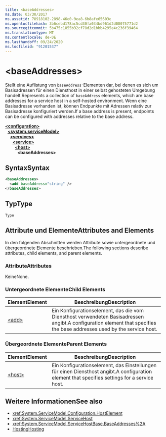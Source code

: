 ```yaml
---
title: <baseAddresses>
ms.date: 03/30/2017
ms.assetid: 78918102-2898-46e0-9ea8-6b8afe65603e
ms.openlocfilehash: 3b6cebd178ac5cd30fa034bd961d2d08075771d2
ms.sourcegitcommit: 5b475c1855b32cf78d2d1bbb4295e4c236f39464
ms.translationtype: MT
ms.contentlocale: de-DE
ms.lasthandoff: 09/24/2020
ms.locfileid: "91201537"
---
```

# \<baseAddresses>

<span data-ttu-id="bc677-101">Stellt eine Auflistung von `baseAddress`-Elementen dar, bei denen es sich um Basisadressen für einen Diensthost in einer selbst gehosteten Umgebung handelt.</span><span class="sxs-lookup"><span data-stu-id="bc677-101">Represents a collection of `baseAddress` elements, which are base addresses for a service host in a self-hosted environment.</span></span> <span data-ttu-id="bc677-102">Wenn eine Basisadresse vorhanden ist, können Endpunkte mit Adressen relativ zur Basisadresse konfiguriert werden.</span><span class="sxs-lookup"><span data-stu-id="bc677-102">If a base address is present, endpoints can be configured with addresses relative to the base address.</span></span>  
  
[**\<configuration>**](../configuration-element.md)\
&nbsp;&nbsp;[**\<system.serviceModel>**](system-servicemodel.md)\
&nbsp;&nbsp;&nbsp;&nbsp;[**\<services>**](services.md)\
&nbsp;&nbsp;&nbsp;&nbsp;&nbsp;&nbsp;[**\<service>**](service.md)\
&nbsp;&nbsp;&nbsp;&nbsp;&nbsp;&nbsp;&nbsp;&nbsp;[**\<host>**](host.md)\
&nbsp;&nbsp;&nbsp;&nbsp;&nbsp;&nbsp;&nbsp;&nbsp;&nbsp;&nbsp;**\<baseAddresses>**  
  
## <a name="syntax"></a><span data-ttu-id="bc677-103">Syntax</span><span class="sxs-lookup"><span data-stu-id="bc677-103">Syntax</span></span>  
  
```xml  
<baseAddresses>
  <add baseAddress="string" />
</baseAddresses>
```  
  
## <a name="type"></a><span data-ttu-id="bc677-104">Typ</span><span class="sxs-lookup"><span data-stu-id="bc677-104">Type</span></span>  

 `Type`  
  
## <a name="attributes-and-elements"></a><span data-ttu-id="bc677-105">Attribute und Elemente</span><span class="sxs-lookup"><span data-stu-id="bc677-105">Attributes and Elements</span></span>  

 <span data-ttu-id="bc677-106">In den folgenden Abschnitten werden Attribute sowie untergeordnete und übergeordnete Elemente beschrieben.</span><span class="sxs-lookup"><span data-stu-id="bc677-106">The following sections describe attributes, child elements, and parent elements.</span></span>  
  
### <a name="attributes"></a><span data-ttu-id="bc677-107">Attribute</span><span class="sxs-lookup"><span data-stu-id="bc677-107">Attributes</span></span>  

 <span data-ttu-id="bc677-108">Keine</span><span class="sxs-lookup"><span data-stu-id="bc677-108">None.</span></span>  
  
### <a name="child-elements"></a><span data-ttu-id="bc677-109">Untergeordnete Elemente</span><span class="sxs-lookup"><span data-stu-id="bc677-109">Child Elements</span></span>  
  
|<span data-ttu-id="bc677-110">Element</span><span class="sxs-lookup"><span data-stu-id="bc677-110">Element</span></span>|<span data-ttu-id="bc677-111">Beschreibung</span><span class="sxs-lookup"><span data-stu-id="bc677-111">Description</span></span>|  
|-------------|-----------------|  
|[\<add>](add-of-baseaddresses.md)|<span data-ttu-id="bc677-112">Ein Konfigurationselement, das die vom Diensthost verwendeten Basisadressen angibt.</span><span class="sxs-lookup"><span data-stu-id="bc677-112">A configuration element that specifies the base addresses used by the service host.</span></span>|  
  
### <a name="parent-elements"></a><span data-ttu-id="bc677-113">Übergeordnete Elemente</span><span class="sxs-lookup"><span data-stu-id="bc677-113">Parent Elements</span></span>  
  
|<span data-ttu-id="bc677-114">Element</span><span class="sxs-lookup"><span data-stu-id="bc677-114">Element</span></span>|<span data-ttu-id="bc677-115">Beschreibung</span><span class="sxs-lookup"><span data-stu-id="bc677-115">Description</span></span>|  
|-------------|-----------------|  
|[\<host>](host.md)|<span data-ttu-id="bc677-116">Ein Konfigurationselement, das Einstellungen für einen Diensthost angibt.</span><span class="sxs-lookup"><span data-stu-id="bc677-116">A configuration element that specifies settings for a service host.</span></span>|  
  
## <a name="see-also"></a><span data-ttu-id="bc677-117">Weitere Informationen</span><span class="sxs-lookup"><span data-stu-id="bc677-117">See also</span></span>

- <xref:System.ServiceModel.Configuration.HostElement>
- <xref:System.ServiceModel.ServiceHost>
- <xref:System.ServiceModel.ServiceHostBase.BaseAddresses%2A>
- [<span data-ttu-id="bc677-118">Hosting</span><span class="sxs-lookup"><span data-stu-id="bc677-118">Hosting</span></span>](../../../wcf/feature-details/hosting.md)
